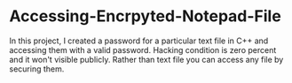# Accessing-Encrpyted-Notepad-File
In this project, I created a password for a particular text file in C++ and accessing them with a valid password. Hacking condition is zero percent and it won't visible publicly. Rather than text file you can access any file by securing them.
